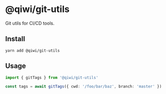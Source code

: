 # @qiwi/git-utils
Git utils for CI/CD tools.

## Install
```shell script
yarn add @qiwi/git-utils
```

## Usage
```typescript
import { gitTags } from '@qiwi/git-utils'

const tags = await gitTags({ cwd: '/foo/bar/baz', branch: 'master' }) 
```
